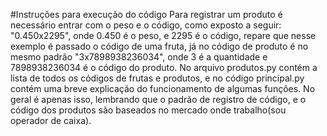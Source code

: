 #Instruções para execução do código
Para registrar um produto é necessário entrar com o peso e o código, como exposto a seguir:
"0.450x2295", onde 0.450 é o peso, e 2295 é o código, repare que nesse exemplo é passado o código de uma fruta, já no código de produto é no mesmo padrão "3x7898938236034", onde 3 é a quantidade e 7898938236034 é o código do produto.
No arquivo produtos.py contém a lista de todos os códigos de frutas e produtos, e no código principal.py contém uma breve explicação do funcionamento de algumas funções.
No geral é apenas isso, lembrando que o padrão de registro de código, e o código dos produtos são baseados no mercado onde trabalho(sou operador de caixa).